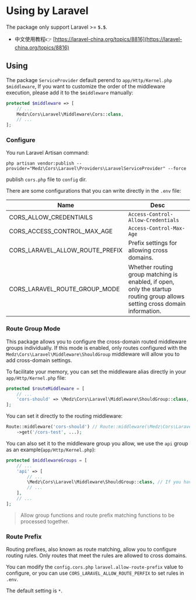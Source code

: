 # Using by Laravel

The package only support Laravel >= **`5.5`**.

- 中文使用教程👉 [https://laravel-china.org/topics/8816](https://laravel-china.org/topics/8816)

## Using

The package `ServiceProvider` default perend to `app/Http/Kernel.php` `$middleware`, If you want to customize the order of the middleware execution, please add it to the `$middleware` manually:


```php
protected $middleware => [
    // ...
    Medz\Cors\Laravel\Middleware\Cors::class,
    // ...
];
```

### Configure

You run Laravel Artisan command: 

```shell
php artisan vendor:publish --provider="Medz\Cors\Laravel\Providers\LaravelServiceProvider" --force
```

publish `cors.php` file to `config` dir.

There are some configurations that you can write directly in the `.env` file:

| Name | Desc |
|----|----|
| CORS_ALLOW_CREDENTIAILS | `Access-Control-Allow-Credentials` |
| CORS_ACCESS_CONTROL_MAX_AGE | `Access-Control-Max-Age` |
| CORS_LARAVEL_ALLOW_ROUTE_PREFIX | Prefix settings for allowing cross domains. |
| CORS_LARAVEL_ROUTE_GROUP_MODE | Whether routing group matching is enabled, if open, only the startup routing group allows setting cross domain information. |

### Route Group Mode

This package allows you to configure the cross-domain routed middleware groups individually. If this mode is enabled, only routes configured with the `Medz\Cors\Laravel\Middleware\ShouldGroup` middleware will allow you to add cross-domain settings.

To facilitate your memory, you can set the middleware alias directly in your `app/Http/Kernel.php` file:

```php
protected $routeMiddleware = [
    // ...
    'cors-should' => \Medz\Cors\Laravel\Middleware\ShouldGroup::class,
];
```

You can set it directly to the routing middleware:

```php
Route::middleware('cors-should') // Route::middleware(\Medz\Cors\Laravel\Middleware\ShouldGroup::class)
    ->get('/cors-test', ...);
```

You can also set it to the middleware group you allow, we use the `api` group as an example(`app/Http/Kernel.php`):


```php
protected $middlewareGroups = [
    // ...
    'api' => [
        // ...
        \Medz\Cors\Laravel\Middleware\ShouldGroup::class, // If you have aliased the middleware, you can write the middleware alias directly.
        // ...
    ],
    // ...
];
```

> Allow group functions and route prefix matching functions to be processed together.

### Route Prefix

Routing prefixes, also known as route matching, allow you to configure routing rules. Only routes that meet the rules are allowed to cross domains.

You can modify the `config.cors.php` `laravel.allow-route-prefix` value to configure, or you can use `CORS_LARAVEL_ALLOW_ROUTE_PERFIX` to set rules in `.env`.

The default setting is `*`.
